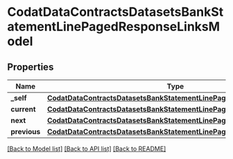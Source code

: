 # CodatDataContractsDatasetsBankStatementLinePagedResponseLinksModel

## Properties
Name | Type | Description | Notes
------------ | ------------- | ------------- | -------------
**_self** | [**CodatDataContractsDatasetsBankStatementLinePagedResponseHrefModel**](CodatDataContractsDatasetsBankStatementLinePagedResponseHrefModel.md) |  | [optional] 
**current** | [**CodatDataContractsDatasetsBankStatementLinePagedResponseHrefModel**](CodatDataContractsDatasetsBankStatementLinePagedResponseHrefModel.md) |  | [optional] 
**next** | [**CodatDataContractsDatasetsBankStatementLinePagedResponseHrefModel**](CodatDataContractsDatasetsBankStatementLinePagedResponseHrefModel.md) |  | [optional] 
**previous** | [**CodatDataContractsDatasetsBankStatementLinePagedResponseHrefModel**](CodatDataContractsDatasetsBankStatementLinePagedResponseHrefModel.md) |  | [optional] 

[[Back to Model list]](../README.md#documentation-for-models) [[Back to API list]](../README.md#documentation-for-api-endpoints) [[Back to README]](../README.md)

